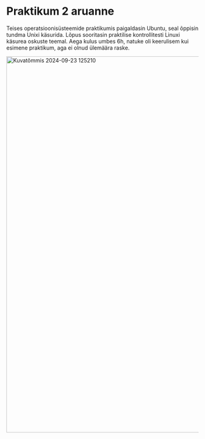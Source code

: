 # Praktikum 2 aruanne

Teises operatsioonisüsteemide praktikumis paigaldasin Ubuntu, seal õppisin tundma Unixi käsurida. Lõpus sooritasin praktilise kontrollitesti Linuxi käsurea oskuste teemal. Aega kulus umbes 6h, natuke oli keerulisem kui esimene praktikum, aga ei olnud ülemäära raske.

<img width="983" alt="Kuvatõmmis 2024-09-23 125210" src="https://github.com/user-attachments/assets/e7455351-67cf-40ec-a211-585fc6b6ebb7">

